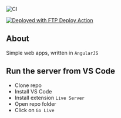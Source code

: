 ![CI](https://github.com/eitanbehar/apps/actions/workflows/.github/workflows/main.yml/badge.svg)

[<img alt="Deployed with FTP Deploy Action" src="https://img.shields.io/badge/Deployed With-FTP DEPLOY ACTION-%3CCOLOR%3E?style=for-the-badge&color=0077b6">](https://github.com/SamKirkland/FTP-Deploy-Action)

## About 
Simple web apps, written in `AngularJS`

## Run the server from VS Code

* Clone repo
* Install VS Code
* Install extension `Live Server`
* Open repo folder
* Click on `Go Live`


